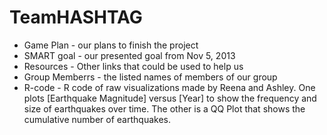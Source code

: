 TeamHASHTAG
===========

* Game Plan - our plans to finish the project 
* SMART goal - our presented goal from Nov 5, 2013
* Resources - Other links that could be used to help us
* Group Memberrs - the listed names of members of our group
* R-code - R code of raw visualizations made by Reena and Ashley. One  plots [Earthquake Magnitude] versus [Year] to show the frequency and size of earthquakes over time. The other is a QQ Plot that shows the cumulative number of earthquakes.
